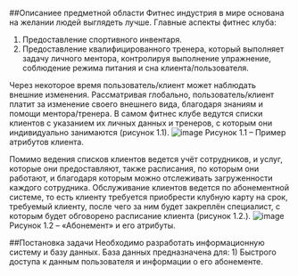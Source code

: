 ##Описаниее предметной области
  Фитнес индустрия в мире основана на желании людей выглядеть лучше.
Главные аспекты фитнес клуба:
1. Предоставление спортивного инвентаря.
2. Предоставление квалифицированного тренера, который выполняет задачу личного ментора, контролируя выполнение упражнение, соблюдение режима питания и сна клиента/пользователя.

  Через некоторое время пользователь/клиент может наблюдать внешние изменения. Рассматривая глобально, пользователь/клиент платит за изменение своего внешнего вида, благодаря знаниям и помощи ментора/тренера.
В самом фитнес клубе ведутся списки клиентов с указанием их личных данных и тренеров, с которым они индивидуально занимаются (рисунок 1.1).
![image](https://user-images.githubusercontent.com/105451157/195520150-615ce99b-676d-44be-b364-9984608cf66c.png)
Рисунок 1.1 – Пример атрибутов клиента.
  
  Помимо ведения списков клиентов ведется учёт сотрудников, и услуг, которые они предоставляют, также расписания, по которым они работают, и благодаря которым можно отслеживать загруженности каждого сотрудника.
  Обслуживание клиентов ведется по абонементной системе, то есть клиенту требуется приобрести клубную карту на срок, требуемый клиенту, после чего за ним будет закреплён специалист, с которым будет обговорено расписание клиента (рисунок 1.2.).
![image](https://user-images.githubusercontent.com/105451157/195520270-05a2880b-e397-4f17-928f-c6792e9f4ae2.png)
Рисунок 1.2 – «Абонемент» и его атрибуты.

  ##Постановка задачи
Необходимо разработать информационную систему и базу данных.
База данных предназначена для:
    1) Быстрого доступа к данным пользователя и информации о его абонементе.
